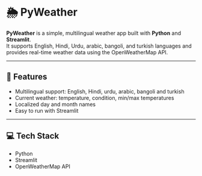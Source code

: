 # 🌦️ PyWeather

**PyWeather** is a simple, multilingual weather app built with **Python** and **Streamlit**.  
It supports English, Hindi, Urdu, arabic, bangoli, and turkish languages and provides real-time weather data using the OpenWeatherMap API.

---

## 🚀 Features

- Multilingual support: English, Hindi, urdu, arabic, bangoli and turkish
- Current weather: temperature, condition, min/max temperatures  
- Localized day and month names  
- Easy to run with Streamlit  

---

## 💻 Tech Stack

- Python  
- Streamlit  
- OpenWeatherMap API

